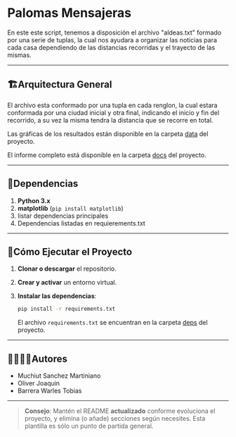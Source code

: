 # Palomas Mensajeras

En este este script, tenemos a disposición el archivo "aldeas.txt" formado por una serie de tuplas, la cual nos ayudara a organizar las noticias para cada casa dependiendo de las distancias recorridas y el trayecto de las mismas.

---
## 🏗Arquitectura General

El archivo esta conformado por una tupla en cada renglon, la cual estara conformada por una ciudad inicial y otra final, indicando el inicio y fin del recorrido, a su vez la misma tendra la distancia que se recorre en total.

Las gráficas de los resultados están disponible en la carpeta [data](./data) del proyecto.

El informe completo está disponible en la carpeta [docs](./docs) del proyecto.

---
## 📑Dependencias

1. **Python 3.x**
2. **matplotlib** (`pip install matplotlib`)
3. listar dependencias principales
4. Dependencias listadas en requierements.txt

---
## 🚀Cómo Ejecutar el Proyecto
1. **Clonar o descargar** el repositorio.

2. **Crear y activar** un entorno virtual.

3. **Instalar las dependencias**:
   ```bash
   pip install -r requirements.txt
   ```
   El archivo `requirements.txt` se encuentran en la carpeta [deps](./deps) del proyecto.

---
## 🙎‍♀️🙎‍♂️Autores

- Muchiut Sanchez Martiniano
- Oliver Joaquin
- Barrera Warles Tobias

---

> **Consejo**: Mantén el README **actualizado** conforme evoluciona el proyecto, y elimina (o añade) secciones según necesites. Esta plantilla es sólo un punto de partida general.
